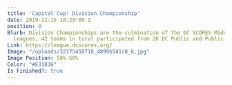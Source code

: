 ```yaml
---
title: 'Capital Cup: Division Championship'
date: 2019-11-15 18:29:00 Z
position: 0
Blurb: Division Championships are the culmination of the DC SCORES Middle School soccer
  leagues, 42 teams in total participated from 28 DC Public and Public Charter schools.
Link: https://league.dcscores.org/
Image: "/uploads/32175450718_4899b541c8_k.jpg"
Image Position: 50% 50%
Color: "#E31836"
Is Finished?: true
---
```


